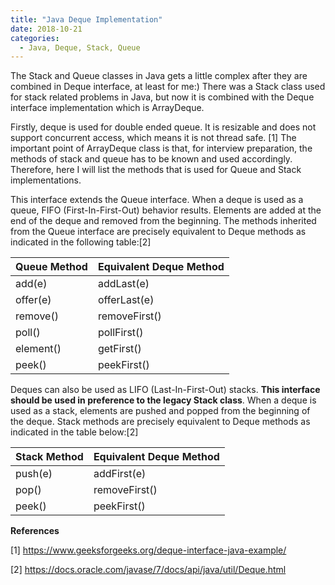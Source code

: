 ```yaml
---
title: "Java Deque Implementation"
date: 2018-10-21
categories: 
  - Java, Deque, Stack, Queue
---
```


The Stack and Queue classes in Java gets a little complex after they are combined in Deque interface, at least for me:) There was a Stack class used for stack related problems in Java, but now it is combined with the Deque interface implementation which is ArrayDeque.  

Firstly, deque is used for double ended queue. It is resizable and does not support concurrent access, which means it is not thread safe. [1] The important point of ArrayDeque class is that, for interview preparation, the methods of stack and queue has to be known and used accordingly. Therefore, here I will list the methods that is used for Queue and Stack implementations. 

This interface extends the Queue interface. When a deque is used as a queue, FIFO (First-In-First-Out) behavior results. Elements are added at the end of the deque and removed from the beginning. The methods inherited from the Queue interface are precisely equivalent to Deque methods as indicated in the following table:[2]

|Queue Method	              |Equivalent Deque Method
|---------------------------|-----------------------
|add(e)	                    |addLast(e)
|offer(e)	                  |offerLast(e)
|remove()	                  |removeFirst()
|poll()	                    |pollFirst()
|element()	                |getFirst()
|peek()	                    |peekFirst()


Deques can also be used as LIFO (Last-In-First-Out) stacks. **This interface should be used in preference to the legacy Stack class**. When a deque is used as a stack, elements are pushed and popped from the beginning of the deque. Stack methods are precisely equivalent to Deque methods as indicated in the table below:[2]

|Stack Method	    |Equivalent Deque Method
|-----------------|-----------------------
|push(e)	        |addFirst(e)
|pop()	          |removeFirst()
|peek()	          |peekFirst()


**References**

[1] https://www.geeksforgeeks.org/deque-interface-java-example/ 

[2] https://docs.oracle.com/javase/7/docs/api/java/util/Deque.html